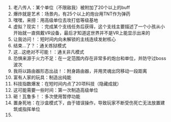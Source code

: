 1. 老八传人：某个单位（不限敌我）被附加了20个以上的buff  
2. 爆炸就是艺术：场景内，有25个以上的炮台用TNT作为弹药
3. 嘿嘿，来捞：用高级单位去攻打低等级基地
4. 虚拟？现实！：完成某个支线任务后获得，这个支线主要描述了一个小孩从小开始就一直佩戴VR设备，最后才知道这世界并不是VR上能显示出来的
5. 让我访问！：短时间内向未解锁的主线连续发射核心
6. 结束...了？：通关炼狱模式
7. 这...这绝对不可能！：通关非凡模式
8. 恐惧来源于火力不足：在一定范围内存在非常多的炮台和单位，并防守过boss波次
9. 我将以路由器形态出战！：附身路由器，并用灵魂出窍移动一段距离
10. 富有人家的玩具：制造出纯能
11. 科技指数爆发：在短时间内点了20项科技（隐藏成就）
12. 这可能需要一些时间：第一次制造高级单位
13. 砸！瓦鲁多！：多次使用暂停功能
14. 置身死地：在沙盒模式下，由于错误操作，导致玩家不断受伤死亡无法放置建筑或指挥单位
15. 